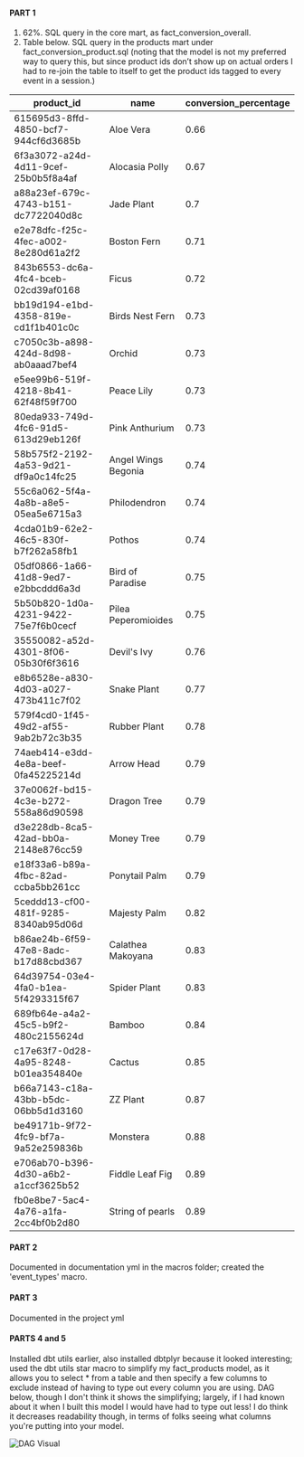 #### PART 1

1. 62%. SQL query in the core mart, as fact_conversion_overall.
2. Table below. SQL query in the products mart under fact_conversion_product.sql (noting that the model is not my preferred way to query this, but since product ids don’t show up on actual orders I had to re-join the table to itself to get the product ids tagged to every event in a session.)

|	product_id	|	name	|	conversion_percentage	|
|-------------|-------|-----------------------|
|	615695d3-8ffd-4850-bcf7-944cf6d3685b	|	Aloe Vera	|	0.66	|
|	6f3a3072-a24d-4d11-9cef-25b0b5f8a4af	|	Alocasia Polly	|	0.67	|
|	a88a23ef-679c-4743-b151-dc7722040d8c	|	Jade Plant	|	0.7	|
|	e2e78dfc-f25c-4fec-a002-8e280d61a2f2	|	Boston Fern	|	0.71	|
|	843b6553-dc6a-4fc4-bceb-02cd39af0168	|	Ficus	|	0.72	|
|	bb19d194-e1bd-4358-819e-cd1f1b401c0c	|	Birds Nest Fern	|	0.73	|
|	c7050c3b-a898-424d-8d98-ab0aaad7bef4	|	Orchid	|	0.73	|
|	e5ee99b6-519f-4218-8b41-62f48f59f700	|	Peace Lily	|	0.73	|
|	80eda933-749d-4fc6-91d5-613d29eb126f	|	Pink Anthurium	|	0.73	|
|	58b575f2-2192-4a53-9d21-df9a0c14fc25	|	Angel Wings Begonia	|	0.74	|
|	55c6a062-5f4a-4a8b-a8e5-05ea5e6715a3	|	Philodendron	|	0.74	|
|	4cda01b9-62e2-46c5-830f-b7f262a58fb1	|	Pothos	|	0.74	|
|	05df0866-1a66-41d8-9ed7-e2bbcddd6a3d	|	Bird of Paradise	|	0.75	|
|	5b50b820-1d0a-4231-9422-75e7f6b0cecf	|	Pilea Peperomioides	|	0.75	|
|	35550082-a52d-4301-8f06-05b30f6f3616	|	Devil's Ivy	|	0.76	|
|	e8b6528e-a830-4d03-a027-473b411c7f02	|	Snake Plant	|	0.77	|
|	579f4cd0-1f45-49d2-af55-9ab2b72c3b35	|	Rubber Plant	|	0.78	|
|	74aeb414-e3dd-4e8a-beef-0fa45225214d	|	Arrow Head	|	0.79	|
|	37e0062f-bd15-4c3e-b272-558a86d90598	|	Dragon Tree	|	0.79	|
|	d3e228db-8ca5-42ad-bb0a-2148e876cc59	|	Money Tree	|	0.79	|
|	e18f33a6-b89a-4fbc-82ad-ccba5bb261cc	|	Ponytail Palm	|	0.79	|
|	5ceddd13-cf00-481f-9285-8340ab95d06d	|	Majesty Palm	|	0.82	|
|	b86ae24b-6f59-47e8-8adc-b17d88cbd367	|	Calathea Makoyana	|	0.83	|
|	64d39754-03e4-4fa0-b1ea-5f4293315f67	|	Spider Plant	|	0.83	|
|	689fb64e-a4a2-45c5-b9f2-480c2155624d	|	Bamboo	|	0.84	|
|	c17e63f7-0d28-4a95-8248-b01ea354840e	|	Cactus	|	0.85	|
|	b66a7143-c18a-43bb-b5dc-06bb5d1d3160	|	ZZ Plant	|	0.87	|
|	be49171b-9f72-4fc9-bf7a-9a52e259836b	|	Monstera	|	0.88	|
|	e706ab70-b396-4d30-a6b2-a1ccf3625b52	|	Fiddle Leaf Fig	|	0.89	|
|	fb0e8be7-5ac4-4a76-a1fa-2cc4bf0b2d80	|	String of pearls	|	0.89	|![image](https://user-images.githubusercontent.com/62080155/159617304-1e028b59-7c83-49a9-b37a-a0e7da00ad34.png)

#### PART 2

Documented in documentation yml in the macros folder; created the 'event_types' macro.

#### PART 3

Documented in the project yml

#### PARTS 4 and 5

Installed dbt utils earlier, also installed dbtplyr because it looked interesting; used the dbt utils star macro to simplify my fact_products model, as it allows you to select * from a table and then specify a few columns to exclude instead of having to type out every column you are using. DAG below, though I don't think it shows the simplifying; largely, if I had known about it when I built this model I would have had to type out less! I do think it decreases readability though, in terms of folks seeing what columns you're putting into your model.

<img
src="https://github.com/sageva/course-dbt/blob/main/greenery/Screen%20Shot%202022-03-23%20at%203.06.02%20PM.png"
raw=true
alt="DAG Visual"
style="margin-right: 10px;"
/>
